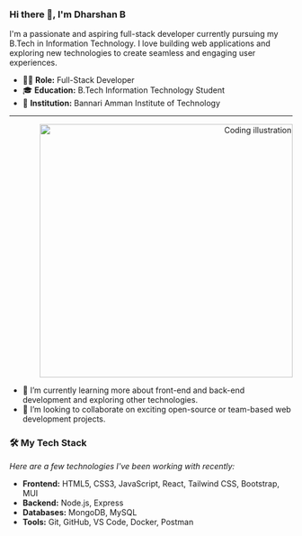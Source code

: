 ### Hi there 👋, I'm Dharshan B

I'm a passionate and aspiring full-stack developer currently pursuing my B.Tech in Information Technology. I love building web applications and exploring new technologies to create seamless and engaging user experiences.

- 👨‍💻 **Role:** Full-Stack Developer
- 🎓 **Education:** B.Tech Information Technology Student
- 📍 **Institution:** Bannari Amman Institute of Technology

---



<p align="right">
  <img src="https://raw.githubusercontent.com/sanjay-kv/sanjay-kv/main/Assets/illustration.png" alt="Coding illustration" width="450">
</p>



- 🌱 I’m currently learning more about front-end and back-end development and exploring other technologies.
- 👯 I’m looking to collaborate on exciting open-source or team-based web development projects.

### 🛠️ My Tech Stack
*Here are a few technologies I've been working with recently:*

- **Frontend:** HTML5, CSS3, JavaScript, React, Tailwind CSS, Bootstrap, MUI
- **Backend:** Node.js, Express
- **Databases:** MongoDB, MySQL
- **Tools:** Git, GitHub, VS Code, Docker, Postman
